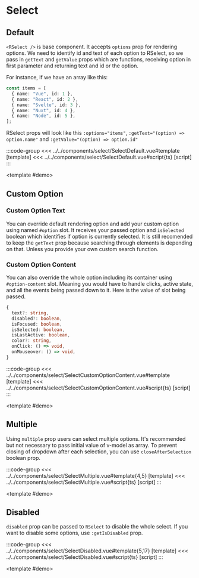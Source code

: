 <script setup>
  import SelectDemo from '../../components/select/SelectDemo.vue'
  import SelectDefault from '../../components/select/SelectDefault.vue'
  import SelectCustomOption from '../../components/select/SelectCustomOption.vue'
  import SelectCustomOptionContent from '../../components/select/SelectCustomOptionContent.vue'
  import SelectMultiple from '../../components/select/SelectMultiple.vue'
  import SelectDisabled from '../../components/select/SelectDisabled.vue'
</script>

# Select

<p></p>

<SelectDemo />

## Default

`<RSelect />` is base component. It accepts `options` prop for rendering options. We need to identify id and text of each option to RSelect, so we pass in `getText` and `getValue` props which are functions, receiving option in first parameter and returning text and id or the option.

For instance, if we have an array like this:

```ts
const items = [
  { name: "Vue", id: 1 },
  { name: "React", id: 2 },
  { name: "Svelte", id: 3 },
  { name: "Nuxt", id: 4 },
  { name: "Node", id: 5 },
];
```

RSelect props will look like this `:options="items"`, `:getText="(option) => option.name"` and `:getValue="(option) => option.id"`

<Demo>

:::code-group
<<< ../../components/select/SelectDefault.vue#template [template]
<<< ../../components/select/SelectDefault.vue#script{ts} [script]
:::

<template #demo>
<SelectDefault />
</template>

</Demo>

## Custom Option

### Custom Option Text

You can override default rendering option and add your custom option using named `#option` slot. It receives your passed option and `isSelected` boolean which identifies if option is currently selected. It is still recomended to keep the `getText` prop because searching through elements is depending on that. Unless you provide your own custom search function.

### Custom Option Content

You can also override the whole option including its container using `#option-content` slot. Meaning you would have to handle clicks, active state, and all the events being passed down to it.
Here is the value of slot being passed.

```ts
{
  text?: string,
  disabled?: boolean,
  isFocused: boolean,
  isSelected: boolean,
  isLastActive: boolean,
  color?: string,
  onClick: () => void,
  onMouseover: () => void,
}
```

<Demo>

:::code-group
<<< ../../components/select/SelectCustomOptionContent.vue#template [template]
<<< ../../components/select/SelectCustomOptionContent.vue#script{ts} [script]
:::

<template #demo>
<SelectCustomOptionContent />
</template>

</Demo>


## Multiple

Using `multiple` prop users can select multiple options. It's recommended but not necessary to pass initial value of v-model as array.
To prevent closing of dropdown after each selection, you can use `closeAfterSelection` boolean prop.


<Demo>

:::code-group
<<< ../../components/select/SelectMultiple.vue#template{4,5} [template]
<<< ../../components/select/SelectMultiple.vue#script{ts} [script]
:::

<template #demo>
<SelectMultiple />
</template>

</Demo>


## Disabled

`disabled` prop can be passed to `RSelect` to disable the whole select.
If you want to disable some options, use `:getIsDisabled` prop.


<Demo>

:::code-group
<<< ../../components/select/SelectDisabled.vue#template{5,17} [template]
<<< ../../components/select/SelectDisabled.vue#script{ts} [script]
:::

<template #demo>
<SelectDisabled />
</template>

</Demo>
